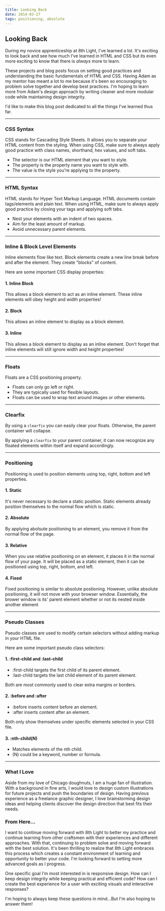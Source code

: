 ```yaml
---
title: Looking Back
date: 2014-03-27
tags: positioning, absolute
---
```


<article>
<h1>Looking Back</h1>
<p>During my novice apprenticeship at 8th Light, I've learned a lot. It's exciting to look back and see how much I've learned in HTML and CSS but its even more exciting to know that there is <em>always</em> more to learn.</p>

<p>These projects and blog posts focus on setting good practices and understanding the basic fundamentals of HTML and CSS. Having Adam as my mentor has meant a lot to me because it's been so encouraging to problem solve together and develop best practices. I'm hoping to learn more from Adam's design approach by writing cleaner and more modular code while maintaining design integrity.</p>

<p>I'd like to make this blog post dedicated to all the things I've learned thus far.</p>

<hr class="divider">

<h3>CSS Syntax</h3>
<p>CSS stands for Cascading Style Sheets. It allows you to separate your HTML content from the styling. When using CSS, make sure to always apply good practice with class names, shorthand, hex values, and soft tabs.</p>
<script src="https://gist.github.com/CassieShumway/9530735.js"></script>
<ul>
  <li class="feather-image">The selector is our HTML element that you want to style.</li> 
  <li class="feather-image">The property is the property name you want to style with.</li>
  <li class="feather-image">The value is the style you're applying to the property.</li>
</ul>

<hr class="divider">

<h3>HTML Syntax</h3>
<p>HTML stands for Hyper Text Markup Language. HTML documents contain tags/elements and plain text. When using HTML, make sure to always apply good practice by closing your tags and applying soft tabs.</p>
<script src="https://gist.github.com/CassieShumway/9815420.js"></script>
<ul>
  <li class="feather-image">Nest your elements with an indent of two spaces.</li>
  <li class="feather-image">Aim for the least amount of markup.</li>
  <li class="feather-image">Avoid unnecessary parent elements.</li>
</ul>

<hr class="divider">

<h3>Inline &amp; Block Level Elements</h3>
<p>Inline elements flow like text. Block elements create a new line break before and after the element. They create "blocks" of content.</p>
<p>Here are some important CSS display properties:</p>

<h4>1. Inline Block</h4>
<script src="https://gist.github.com/CassieShumway/9253123.js"></script>
<p>This allows a block element to act as an inline element. These inline elements will obey height and width properties!</p>

<h4>2. Block</h4>
<script src="https://gist.github.com/CassieShumway/9254434.js"></script>
<p>This allows an inline element to display as a block element.</p>

<h4>3. Inline</h4>
<script src="https://gist.github.com/CassieShumway/9255164.js"></script>
<p>This allows a block element to display as an inline element. Don't forget that inline elements will still ignore width and height properties!</p>

<hr class="divider">

<h3>Floats</h3>
<p>Floats are a CSS positioning property. </p>
<script src="https://gist.github.com/CassieShumway/9398169.js"></script>
<ul>
  <li class="feather-image">Floats can only go left or right.</li>
  <li class="feather-image">They are typically used for flexible layouts.</li>
  <li class="feather-image">Floats can be used to wrap text around images or other elements.</li>
</ul>

<hr class="divider">

<h3>Clearfix</h3>
<p>By using a <code>clearfix</code> you can easily clear your floats. Otherwise, the parent container will collapse.</p>
<script src="https://gist.github.com/CassieShumway/9357122.js"></script>
<p>By applying a <code>clearfix</code> to your parent container, it can now recognize any floated elements within itself and expand accordingly.</p>

<hr class="divider">

<h3>Positioning</h3>
<p>Positioning is used to position elements using top, right, bottom and left properties.</p>

<h4>1. Static</h4>
<script src="https://gist.github.com/CassieShumway/9819110.js"></script>
<p>It's never necessary to declare a static position. Static elements already position themselves to the normal flow which is static.</p>

<h4>2. Absolute</h4>
<script src="https://gist.github.com/CassieShumway/9819215.js"></script>
<p>By applying abolsute positioning to an element, you remove it from the normal flow of the page. </p>

<h4>3. Relative</h4>
<script src="https://gist.github.com/CassieShumway/9825552.js"></script>
<p>When you use relative positioning on an element, it places it in the normal flow of your page. It will be placed as a static element, then it can be positioned using top, right, bottom, and left.</p>

<h4>4. Fixed</h4>
<script src="https://gist.github.com/CassieShumway/9825614.js"></script>
<p>Fixed positioning is similar to absolute postioning. However, unlike absolute positioning, it will not move with your browser window. Essentially, the brower window is its' parent element whether or not its nested inside another element</p>

<hr class="divider"> 

<h3>Pseudo Classes</h3>
<p>Pseudo classes are used to modify certain selectors without adding markup in your HTML file.</p>
<script src="https://gist.github.com/CassieShumway/9479800.js"></script>
<p>Here are some important pseudo class selectors:</p>
<h4>1. :first-child and :last-child</h4>
<script src="https://gist.github.com/CassieShumway/9826457.js"></script>
<ul>
  <li class="feather-image">:first-child targets the first child of its parent element.</li>
  <li class="feather-image">:last-child targets the last child element of its parent element.</li>
</ul>
<p>Both are most commonly used to clear extra margins or borders.</p>

<h4>2. :before and :after</h4>
<script src="https://gist.github.com/CassieShumway/9826461.js"></script>
<ul>
  <li class="feather-image">:before inserts content before an element.</li>
  <li class="feather-image">:after inserts content after an element.</li>
</ul>
<p>Both only show themselves under specific elements selected in your CSS file.</p>

<h4>3. :nth-child(N)</h4>
<script src="https://gist.github.com/CassieShumway/9826534.js"></script>
<ul>
  <li class="feather-image">Matches elements of the nth child.</li>
  <li class="feather-image">(N) could be a keyword, number or formula.</li>
</ul>


<hr class="divider"> 

<h3>What I Love</h3>
<p>Aside from my love of Chicago doughnuts, I am a huge fan of illustration. With a background in fine arts, I would love to design custom illustrations for future projects and push the boundaries of design. Having previous experience as a freelance graphic designer, I love brainstorming design ideas and helping clients discover the design direction that best fits their needs.</p>

<h3>From Here...</h3>
<p>I want to continue moving forward with 8th Light to better my practice and continue learning from other craftsmen with their experiences and different approaches. With that, continuing to problem solve and moving forward with the best solution. It's been thrilling to realize that 8th Light embraces this process which creates a constant environment of learning and opportunity to better your code. I'm looking forward to setting more advanced goals as I progress. 

<p>One specific goal I'm most interested in is responsive design. How can I keep design integrity while keeping practical and efficient code? How can I create the best experience for a user with exciting visuals and interactive responses?</p>

<p>I'm hoping to always keep these questions in mind...But I'm also hoping to answer them!</p>

</article>